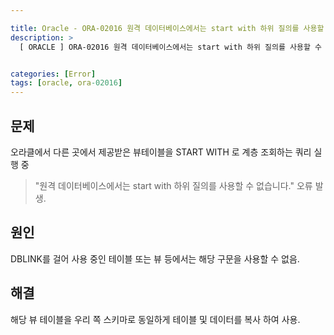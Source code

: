 ```yaml
---

title: Oracle - ORA-02016 원격 데이터베이스에서는 start with 하위 질의를 사용할 수 없습니다.
description: >
  [ ORACLE ] ORA-02016 원격 데이터베이스에서는 start with 하위 질의를 사용할 수 없습니다.


categories: [Error]
tags: [oracle, ora-02016]
---
```




## 문제

오라클에서 다른 곳에서 제공받은 뷰테이블을 START WITH 로 계층 조회하는 쿼리 실행 중

> "원격 데이터베이스에서는 start with 하위 질의를 사용할 수 없습니다." 오류 발생.

## 원인

DBLINK를 걸어 사용 중인 테이블 또는 뷰 등에서는 해당 구문을 사용할 수 없음.

## 해결

해당 뷰 테이블을 우리 쪽 스키마로 동일하게 테이블 및 데이터를 복사 하여 사용.

